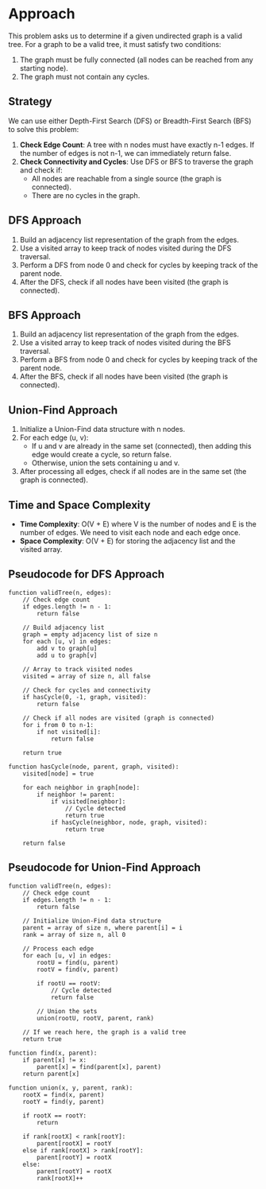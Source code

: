# Approach

This problem asks us to determine if a given undirected graph is a valid tree. For a graph to be a valid tree, it must satisfy two conditions:
1. The graph must be fully connected (all nodes can be reached from any starting node).
2. The graph must not contain any cycles.

## Strategy
We can use either Depth-First Search (DFS) or Breadth-First Search (BFS) to solve this problem:

1. **Check Edge Count**: A tree with n nodes must have exactly n-1 edges. If the number of edges is not n-1, we can immediately return false.
2. **Check Connectivity and Cycles**: Use DFS or BFS to traverse the graph and check if:
   - All nodes are reachable from a single source (the graph is connected).
   - There are no cycles in the graph.

## DFS Approach
1. Build an adjacency list representation of the graph from the edges.
2. Use a visited array to keep track of nodes visited during the DFS traversal.
3. Perform a DFS from node 0 and check for cycles by keeping track of the parent node.
4. After the DFS, check if all nodes have been visited (the graph is connected).

## BFS Approach
1. Build an adjacency list representation of the graph from the edges.
2. Use a visited array to keep track of nodes visited during the BFS traversal.
3. Perform a BFS from node 0 and check for cycles by keeping track of the parent node.
4. After the BFS, check if all nodes have been visited (the graph is connected).

## Union-Find Approach
1. Initialize a Union-Find data structure with n nodes.
2. For each edge (u, v):
   - If u and v are already in the same set (connected), then adding this edge would create a cycle, so return false.
   - Otherwise, union the sets containing u and v.
3. After processing all edges, check if all nodes are in the same set (the graph is connected).

## Time and Space Complexity
- **Time Complexity**: O(V + E) where V is the number of nodes and E is the number of edges. We need to visit each node and each edge once.
- **Space Complexity**: O(V + E) for storing the adjacency list and the visited array.

## Pseudocode for DFS Approach
```
function validTree(n, edges):
    // Check edge count
    if edges.length != n - 1:
        return false
    
    // Build adjacency list
    graph = empty adjacency list of size n
    for each [u, v] in edges:
        add v to graph[u]
        add u to graph[v]
    
    // Array to track visited nodes
    visited = array of size n, all false
    
    // Check for cycles and connectivity
    if hasCycle(0, -1, graph, visited):
        return false
    
    // Check if all nodes are visited (graph is connected)
    for i from 0 to n-1:
        if not visited[i]:
            return false
    
    return true

function hasCycle(node, parent, graph, visited):
    visited[node] = true
    
    for each neighbor in graph[node]:
        if neighbor != parent:
            if visited[neighbor]:
                // Cycle detected
                return true
            if hasCycle(neighbor, node, graph, visited):
                return true
    
    return false
```

## Pseudocode for Union-Find Approach
```
function validTree(n, edges):
    // Check edge count
    if edges.length != n - 1:
        return false
    
    // Initialize Union-Find data structure
    parent = array of size n, where parent[i] = i
    rank = array of size n, all 0
    
    // Process each edge
    for each [u, v] in edges:
        rootU = find(u, parent)
        rootV = find(v, parent)
        
        if rootU == rootV:
            // Cycle detected
            return false
        
        // Union the sets
        union(rootU, rootV, parent, rank)
    
    // If we reach here, the graph is a valid tree
    return true

function find(x, parent):
    if parent[x] != x:
        parent[x] = find(parent[x], parent)
    return parent[x]

function union(x, y, parent, rank):
    rootX = find(x, parent)
    rootY = find(y, parent)
    
    if rootX == rootY:
        return
    
    if rank[rootX] < rank[rootY]:
        parent[rootX] = rootY
    else if rank[rootX] > rank[rootY]:
        parent[rootY] = rootX
    else:
        parent[rootY] = rootX
        rank[rootX]++
```
